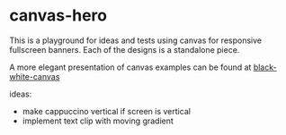 # canvas-hero

This is a playground for ideas and tests using canvas for responsive fullscreen banners.
Each of the designs is a standalone piece.

A more elegant presentation of canvas examples can be found at [black-white-canvas](https://github.com/p-vale/black-white-canvas)

ideas:
- make cappuccino vertical if screen is vertical
- implement text clip with moving gradient
